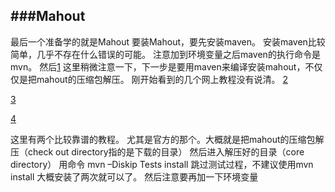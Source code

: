###Mahout
---
最后一个准备学的就是Mahout
要装Mahout，要先安装maven。
安装maven比较简单，几乎不存在什么错误的可能。
注意加到环境变量之后maven的执行命令是mvn。
然后[1](http://blog.163.com/darkness@yeah/blog/static/131774484201210266154815/
)
这里稍微注意一下，下一步是要用maven来编译安装mahout，不仅仅是把mahout的压缩包解压。
刚开始看到的几个网上教程没有说清。
[2](https://cwiki.apache.org/confluence/display/MAHOUT/BuildingMahout)

[3](http://blog.sina.com.cn/s/blog_5fc3f6f901016dwy.html)

[4](http://blog.163.com/darkness@yeah/blog/static/131774484201210266154815/)

这里有两个比较靠谱的教程。
尤其是官方的那个。大概就是把mahout的压缩包解压（check out directory指的是下载的目录）
然后进入解压好的目录（core directory）
用命令
	mvn –Diskip Tests install
跳过测试过程，不建议使用mvn install
大概安装了两次就可以了。
然后注意要再加一下环境变量

